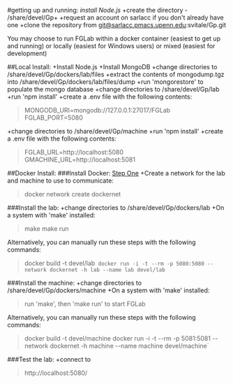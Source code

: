 #getting up and running:
*install Node.js*
+create the directory - /share/devel/Gp+
+request an account on sarlacc if you don't already have one
+clone the repository from  git@sarlacc.pmacs.upenn.edu:svitale/Gp.git 

You may choose to run FGLab within a docker container (easiest to get up and running) or locally (easiest for Windows users) or mixed (easiest for development)

##Local Install:
+Install Node.js
+Install MongoDB
+change directories to /share/devel/Gp/dockers/lab/files
+extract the contents of mongodump.tgz into /share/devel/Gp/dockers/lab/files/dump
+run 'mongorestore' to populate the mongo database
+change directories to /share/devel/Gp/lab
+run 'npm install'
+create a .env file with the following contents:

>MONGODB_URI=mongodb://127.0.0.1:27017/FGLab
>FGLAB_PORT=5080

+change directories to /share/devel/Gp/machine
+run 'npm install'
+create a .env file with the following contents:

>FGLAB_URL=http://localhost:5080
>GMACHINE_URL=http://localhost:5081



##Docker Install:
###Install Docker:
[Step One](https://docs.docker.com/engine/getstarted/step_one/)
+Create a network for the lab and machine to use to communicate:
>docker network create dockernet


###Install the lab:
+change directories to /share/devel/Gp/dockers/lab
+On a system with 'make' installed:
>make
>make run

Alternatively, you can manually run these steps with the following commands:

>docker build -t devel/lab`
>docker run -i -t --rm -p 5080:5080 --network dockernet -h lab --name lab devel/lab`


        
###Install the machine: 
+change directories to /share/devel/Gp/dockers/machine
+On a system with 'make' installed:
>run 'make', then 'make run' to start FGLab

Alternatively, you can manually run these steps with the following commands:
>docker build -t devel/machine
>docker run -i -t --rm -p 5081:5081 --network dockernet -h machine --name machine devel/machine`


###Test the lab:
+connect to 
>http://localhost:5080/

